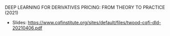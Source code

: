 
DEEP LEARNING FOR
DERIVATIVES PRICING:
FROM THEORY TO PRACTICE (2021)
+ Slides: https://www.cqfinstitute.org/sites/default/files/twood-cqfi-dld-20210406.pdf